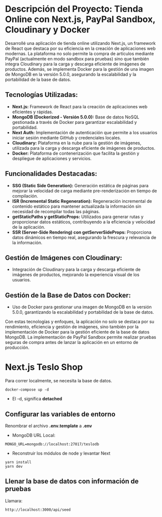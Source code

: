 # Descripción del Proyecto: Tienda Online con Next.js, PayPal Sandbox, Cloudinary y Docker

Desarrollé una aplicación de tienda online utilizando Next.js, un framework de React que destaca por su eficiencia en la creación de aplicaciones web modernas. La plataforma no solo permite la compra de artículos mediante PayPal (actualmente en modo sandbox para pruebas) sino que también integra Cloudinary para la carga y descarga eficiente de imágenes de productos. Además, se implementa Docker para la gestión de una imagen de MongoDB en la versión 5.0.0, asegurando la escalabilidad y la portabilidad de la base de datos.

## Tecnologías Utilizadas:
- **Next.js:** Framework de React para la creación de aplicaciones web eficientes y rápidas.
- **MongoDB (Dockerized - Versión 5.0.0):** Base de datos NoSQL gestionada a través de Docker para garantizar escalabilidad y portabilidad.
- **Next Auth:** Implementación de autenticación que permite a los usuarios iniciar sesión mediante GitHub y credenciales locales.
- **Cloudinary:** Plataforma en la nube para la gestión de imágenes, utilizada para la carga y descarga eficiente de imágenes de productos.
- **Docker:** Plataforma de contenerización que facilita la gestión y despliegue de aplicaciones y servicios.

## Funcionalidades Destacadas:
- **SSG (Static Side Generation):** Generación estática de páginas para mejorar la velocidad de carga mediante pre-renderización en tiempo de compilación.
- **ISR (Incremental Static Regeneration):** Regeneración incremental de contenido estático para mantener actualizada la información sin necesidad de recompilar todas las páginas.
- **getStaticPaths y getStaticProps:** Utilizados para generar rutas y proporcionar datos estáticos, contribuyendo a la eficiencia y velocidad de la aplicación.
- **SSR (Server-Side Rendering) con getServerSideProps:** Proporciona datos dinámicos en tiempo real, asegurando la frescura y relevancia de la información.

## Gestión de Imágenes con Cloudinary:
- Integración de Cloudinary para la carga y descarga eficiente de imágenes de productos, mejorando la experiencia visual de los usuarios.

## Gestión de la Base de Datos con Docker:
- Uso de Docker para gestionar una imagen de MongoDB en la versión 5.0.0, garantizando la escalabilidad y portabilidad de la base de datos.

Con estas tecnologías y enfoques, la aplicación no solo se destaca por su rendimiento, eficiencia y gestión de imágenes, sino también por la implementación de Docker para la gestión eficiente de la base de datos MongoDB. La implementación de PayPal Sandbox permite realizar pruebas seguras de compra antes de lanzar la aplicación en un entorno de producción.



# Next.js Teslo Shop
Para correr localmente, se necesita la base de datos.
```
docker-compose up -d
```

* El -d, significa __detached__



## Configurar las variables de entorno
Renombrar el archivo __.env.template__ a __.env__
* MongoDB URL Local:
```
MONGO_URL=mongodb://localhost:27017/teslodb
```

* Reconstruir los módulos de node y levantar Next
```
yarn install
yarn dev
```


## Llenar la base de datos con información de pruebas

Llamara:
```
http://localhost:3000/api/seed
```
